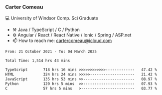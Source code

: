 ### Carter Comeau

💻 University of Windsor Comp. Sci Graduate

- ⚒️ Java / TypeScript / C / Python
- ⚙️ Angular / React / React Native / Ionic / Spring / ASP.net
- 📫 How to reach me: cartercomeau@icloud.com

<!--START_SECTION:waka-->

```txt
From: 21 October 2021 - To: 04 March 2025

Total Time: 1,514 hrs 43 mins

TypeScript       718 hrs 16 mins >>>>>>>>>>>>-------------   47.42 %
HTML             324 hrs 24 mins >>>>>--------------------   21.42 %
JavaScript       135 hrs 53 mins >>-----------------------   08.97 %
Python           120 hrs 5 mins  >>-----------------------   07.93 %
C                57 hrs 5 mins   >------------------------   03.77 %
```

<!--END_SECTION:waka-->
